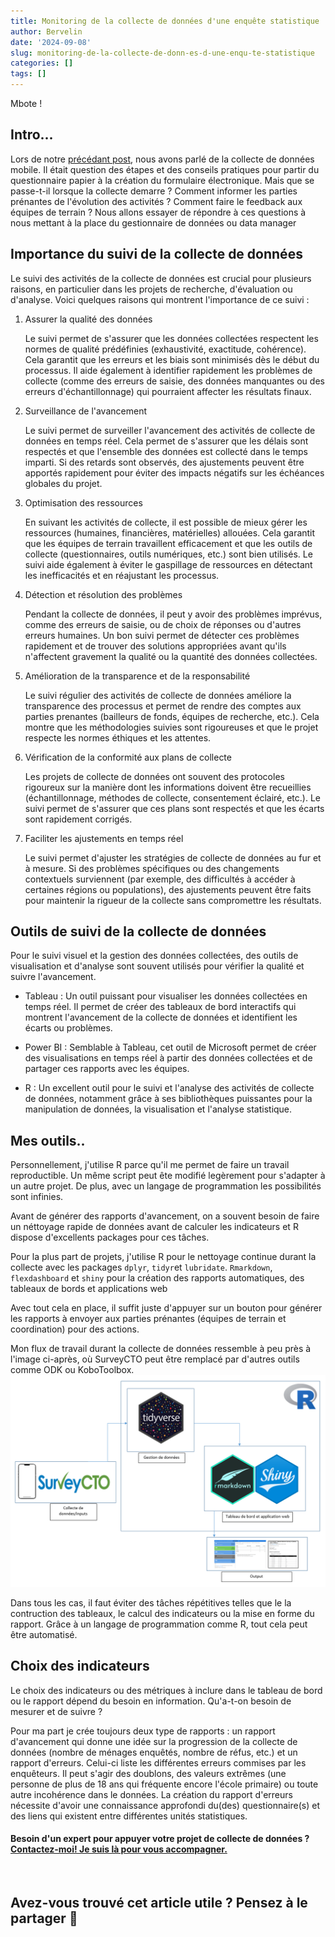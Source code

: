 ```yaml
---
title: Monitoring de la collecte de données d'une enquête statistique
author: Bervelin
date: '2024-09-08'
slug: monitoring-de-la-collecte-de-donn-es-d-une-enqu-te-statistique
categories: []
tags: []
---
```


Mbote !

## Intro...

Lors de notre [précédant post](https://bervelin-lumesa.netlify.app/post/collecte-de-donn-es-mobile-partage-d-exp-rience/), nous avons parlé de la collecte de données mobile. Il était question des étapes et des conseils pratiques pour partir du questionnaire papier à la création du formulaire électronique. Mais que se passe-t-il lorsque la collecte demarre ? Comment informer les parties prénantes de l'évolution des activités ? Comment faire le feedback aux équipes de terrain ? Nous allons essayer de répondre à ces questions à nous mettant à la place du gestionnaire de données ou data manager

## Importance du suivi de la collecte de données 

Le suivi des activités de la collecte de données est crucial pour plusieurs raisons, en particulier dans les projets de recherche, d'évaluation ou d'analyse. Voici quelques raisons qui montrent l'importance de ce suivi :

1.  Assurer la qualité des données

    Le suivi permet de s'assurer que les données collectées respectent les normes de qualité prédéfinies (exhaustivité, exactitude, cohérence). Cela garantit que les erreurs et les biais sont minimisés dès le début du processus. Il aide également à identifier rapidement les problèmes de collecte (comme des erreurs de saisie, des données manquantes ou des erreurs d'échantillonnage) qui pourraient affecter les résultats finaux.

2.  Surveillance de l'avancement

    Le suivi permet de surveiller l'avancement des activités de collecte de données en temps réel. Cela permet de s'assurer que les délais sont respectés et que l'ensemble des données est collecté dans le temps imparti. Si des retards sont observés, des ajustements peuvent être apportés rapidement pour éviter des impacts négatifs sur les échéances globales du projet.

3.  Optimisation des ressources

    En suivant les activités de collecte, il est possible de mieux gérer les ressources (humaines, financières, matérielles) allouées. Cela garantit que les équipes de terrain travaillent efficacement et que les outils de collecte (questionnaires, outils numériques, etc.) sont bien utilisés. Le suivi aide également à éviter le gaspillage de ressources en détectant les inefficacités et en réajustant les processus.

4.  Détection et résolution des problèmes

    Pendant la collecte de données, il peut y avoir des problèmes imprévus, comme des erreurs de saisie, ou de choix de réponses ou d'autres erreurs humaines. Un bon suivi permet de détecter ces problèmes rapidement et de trouver des solutions appropriées avant qu'ils n'affectent gravement la qualité ou la quantité des données collectées.

5.  Amélioration de la transparence et de la responsabilité

    Le suivi régulier des activités de collecte de données améliore la transparence des processus et permet de rendre des comptes aux parties prenantes (bailleurs de fonds, équipes de recherche, etc.). Cela montre que les méthodologies suivies sont rigoureuses et que le projet respecte les normes éthiques et les attentes.

6.  Vérification de la conformité aux plans de collecte

    Les projets de collecte de données ont souvent des protocoles rigoureux sur la manière dont les informations doivent être recueillies (échantillonnage, méthodes de collecte, consentement éclairé, etc.). Le suivi permet de s'assurer que ces plans sont respectés et que les écarts sont rapidement corrigés.

7.  Faciliter les ajustements en temps réel

    Le suivi permet d'ajuster les stratégies de collecte de données au fur et à mesure. Si des problèmes spécifiques ou des changements contextuels surviennent (par exemple, des difficultés à accéder à certaines régions ou populations), des ajustements peuvent être faits pour maintenir la rigueur de la collecte sans compromettre les résultats.

## Outils de suivi de la collecte de données

Pour le suivi visuel et la gestion des données collectées, des outils de visualisation et d'analyse sont souvent utilisés pour vérifier la qualité et suivre l'avancement.

-   Tableau : Un outil puissant pour visualiser les données collectées en temps réel. Il permet de créer des tableaux de bord interactifs qui montrent l'avancement de la collecte de données et identifient les écarts ou problèmes.

-   Power BI : Semblable à Tableau, cet outil de Microsoft permet de créer des visualisations en temps réel à partir des données collectées et de partager ces rapports avec les équipes.

-   R : Un excellent outil pour le suivi et l'analyse des activités de collecte de données, notamment grâce à ses bibliothèques puissantes pour la manipulation de données, la visualisation et l'analyse statistique.

## Mes outils..

Personnellement, j'utilise R parce qu'il me permet de faire un travail reproductible. Un même script peut ête modifié legèrement pour s'adapter à un autre projet. De plus, avec un langage de programmation les possibilités sont infinies.

Avant de générer des rapports d'avancement, on a souvent besoin de faire un néttoyage rapide de données avant de calculer les indicateurs et R dispose d'excellents packages pour ces tâches.

Pour la plus part de projets, j'utilise R pour le nettoyage continue durant la collecte avec les packages `dplyr`, `tidyr`et `lubridate`. `Rmarkdown`, `flexdashboard` et `shiny` pour la création des rapports automatiques, des tableaux de bords et applications web

Avec tout cela en place, il suffit juste d'appuyer sur un bouton pour générer les rapports à envoyer aux parties prénantes (équipes de terrain et coordination) pour des actions.

Mon flux de travail durant la collecte de données ressemble à peu près à l'image ci-après, où SurveyCTO peut être remplacé par d'autres outils comme ODK ou KoboToolbox.
![](soft.png)

Dans tous les cas, il faut éviter des tâches répétitives telles que le la contruction des tableaux, le calcul des indicateurs ou la mise en forme du rapport. Grâce à un langage de programmation comme R, tout cela peut être automatisé.

## Choix des indicateurs

Le choix des indicateurs ou des métriques à inclure dans le tableau de bord ou le rapport dépend du besoin en information. Qu'a-t-on besoin de mesurer et de suivre ?

Pour ma part je crée toujours deux type de rapports : un rapport d'avancement qui donne une idée sur la progression de la collecte de données (nombre de ménages enquêtés, nombre de réfus, etc.) et un rapport d'erreurs. Celui-ci liste les différentes erreurs commises par les enquêteurs. Il peut s'agir des doublons, des valeurs extrêmes (une personne de plus de 18 ans qui fréquente encore l'école primaire) ou toute autre incohérence dans le données. La création du rapport d'erreurs nécessite d'avoir une connaissance approfondi du(des) questionnaire(s) et des liens qui existent entre différentes unités statistiques.


#### Besoin d'un expert pour appuyer votre projet de collecte de données ? [Contactez-moi! Je suis là pour vous accompagner.](mailto:lumesabervelin@gmail.com)

<br>

## Avez-vous trouvé cet article utile ? Pensez à le partager 🙌





